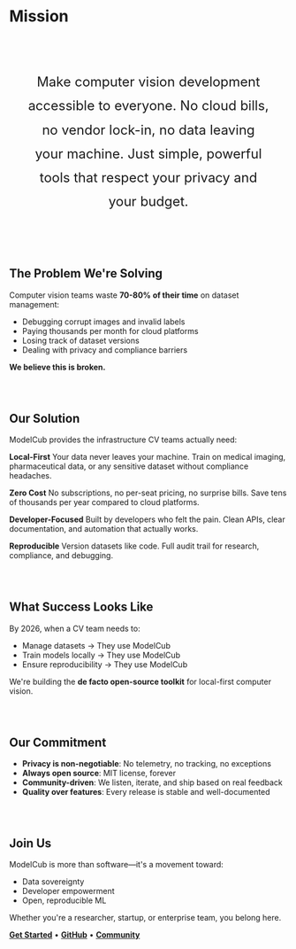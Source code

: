 # Mission

<div class="mission-hero">
  <p class="mission-statement">
    Make computer vision development accessible to everyone. No cloud bills, no vendor lock-in, no data leaving your machine. Just simple, powerful tools that respect your privacy and your budget.
  </p>
</div>

## The Problem We're Solving

Computer vision teams waste **70-80% of their time** on dataset management:
- Debugging corrupt images and invalid labels
- Paying thousands per month for cloud platforms
- Losing track of dataset versions
- Dealing with privacy and compliance barriers

**We believe this is broken.**

## Our Solution

ModelCub provides the infrastructure CV teams actually need:

**Local-First**
Your data never leaves your machine. Train on medical imaging, pharmaceutical data, or any sensitive dataset without compliance headaches.

**Zero Cost**
No subscriptions, no per-seat pricing, no surprise bills. Save tens of thousands per year compared to cloud platforms.

**Developer-Focused**
Built by developers who felt the pain. Clean APIs, clear documentation, and automation that actually works.

**Reproducible**
Version datasets like code. Full audit trail for research, compliance, and debugging.

## What Success Looks Like

By 2026, when a CV team needs to:
- Manage datasets → They use ModelCub
- Train models locally → They use ModelCub
- Ensure reproducibility → They use ModelCub

We're building the **de facto open-source toolkit** for local-first computer vision.

## Our Commitment

- **Privacy is non-negotiable**: No telemetry, no tracking, no exceptions
- **Always open source**: MIT license, forever
- **Community-driven**: We listen, iterate, and ship based on real feedback
- **Quality over features**: Every release is stable and well-documented

## Join Us

ModelCub is more than software—it's a movement toward:
- Data sovereignty
- Developer empowerment
- Open, reproducible ML

Whether you're a researcher, startup, or enterprise team, you belong here.

**[Get Started](/guide/installation)** • **[GitHub](https://github.com/SeifBoukerdenna/ModelCub)** • **[Community](https://github.com/SeifBoukerdenna/ModelCub/discussions)**

<style scoped>
.mission-hero {
  background: linear-gradient(135deg, var(--vp-c-brand-soft) 0%, var(--vp-c-bg-soft) 100%);
  padding: 48px 32px;
  border-radius: 12px;
  margin: 32px 0 48px 0;
  text-align: center;
}

.mission-statement {
  font-size: 1.5rem;
  line-height: 1.8;
  color: var(--vp-c-text-1);
  font-weight: 400;
  margin: 0;
  max-width: 800px;
  margin: 0 auto;
}

h2 {
  margin-top: 48px;
  padding-top: 24px;
  border-top: 1px solid var(--vp-c-divider);
}

h2:first-of-type {
  margin-top: 0;
  border-top: none;
  padding-top: 0;
}

@media (max-width: 768px) {
  .mission-hero {
    padding: 32px 24px;
  }

  .mission-statement {
    font-size: 1.25rem;
    line-height: 1.6;
  }
}
</style>